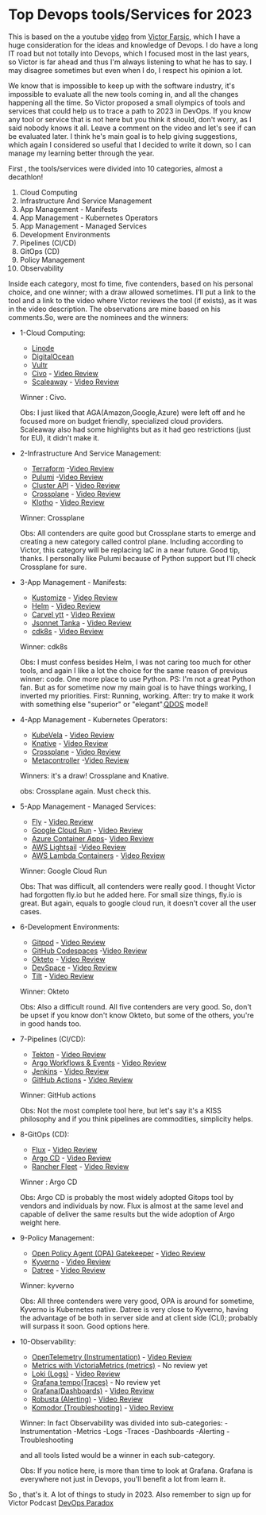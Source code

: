 # Top Devops tools/Services for 2023

This is based on the a youtube [video](https://youtu.be/-zKYT2I_WhE) from [Victor Farsic](https://twitter.com/vfarcic), which I have a huge consideration for the ideas and knowledge of Devops. I do have a long IT road but not totally into Devops, which I focused most in the last years, so Victor is far ahead and thus I'm always listening to what he has to say. I may disagree sometimes but even when I do, I respect his opinion a lot.

We know that is impossible to keep up with the software industry, it's impossible to evaluate all the new tools coming in, and all the changes happening all the time. So Victor proposed a small olympics of tools and services that could help us to trace a path to 2023 in DevOps. If you know any tool or service that is not here but you think it should, don't worry, as I said nobody knows it all. Leave a comment on the video and let's see if can be evaluated later. I think he's main goal is to help giving suggestions, which again I considered so useful that I decided to write it down, so I can manage my learning better through the year. 

First , the tools/services were divided into 10 categories, almost a decathlon!

 1. Cloud Computing
 2. Infrastructure And Service Management
 3. App Management - Manifests
 4. App Management - Kubernetes Operators
 5. App Management - Managed Services
 6. Development Environments
 7. Pipelines (CI/CD)
 8. GitOps (CD)
 9. Policy Management
 10. Observability

 Inside each category, most fo time, five contenders, based on his personal choice, and one winner; with a draw allowed sometimes. I'll put a link to the tool and a link to the video where Victor reviews the tool (if exists), as it was in the video description. The observations are mine based on his comments.So, were are the nominees and the winners:
  
* 1-Cloud Computing:

    * [Linode](https://linode.com)  
    * [DigitalOcean](https://digitalocean.com) 
    * [Vultr](https://vultur.com) 
    * [Civo](https://civo.com) - [Video Review](https://www.youtube.com/watch?v=SwOIlzXLIw4&t=0s)
    * [Scaleaway](https://scaleaway.com) - [Video Review](https://www.youtube.com/watch?v=VlBiLFaSi7Y&t=0s)

    Winner : Civo. 
    
    Obs: I just liked that AGA(Amazon,Google,Azure) were left off and he focused more on budget friendly, specialized cloud providers. Scaleaway also had some highlights but as it had geo restrictions (just for EU), it didn't make it. 
    
* 2-Infrastructure And Service Management:

    * [Terraform](https://terraform.io) -[Video Review](https://www.youtube.com/watch?v=RaoKcJGchKM&t=0s)
    * [Pulumi](https://Pulumi.com) -[Video Review](https://www.youtube.com/watch?v=oE3BUi_N0qc&t=0s)
    * [Cluster API](https://cluster-api.sigs.k8.io) - [Video Review](https://www.youtube.com/watch?v=8yUDUhZ6ako&t=0s)
    * [Crossplane](https://crossplane.io) - [Video Review](https://www.youtube.com/watch?v=n8KjVmuHm7A&t=0s)
    * [Klotho](https://klo.dev) - [Video Review](https://www.youtube.com/watch?v=1xVU8CZIJeU&t=0s)

    Winner: Crossplane
    
    Obs: All contenders are quite good but Crossplane starts to emerge and creating a new category called control plane. Including according to Victor, this category will be replacing IaC in a near future. Good tip, thanks. I personally like Pulumi because of Python support but I'll check Crossplane for sure.

* 3-App Management - Manifests:

    * [Kustomize](https://kustomize.io) - [Video Review](https://www.youtube.com/watch?v=Twtbg6LFnAg&t=0s)
    * [Helm](https://helm.sh) - [Video Review](https://www.youtube.com/watch?v=ZMFYSm0ldQ0&t=0s)
    * [Carvel ytt](https://carvel.dev) - [Video Review](https://www.youtube.com/watch?v=DLnXkH2keNg&t=0s)
    * [Jsonnet Tanka](https://tanka.dev) - [Video Review](https://www.youtube.com/watch?v=-qpcsUXElYc&t=0s)
    * [cdk8s](https://cdk8s.io) - [Video Review](https://www.youtube.com/watch?v=F2DKtax0NLU&t=0s)

    Winner: cdk8s

    Obs: I must confess besides Helm, I was not caring too much for other tools, and again I like a lot the choice for the same reason of previous winner: code. One more place to use Python. PS: I'm not a great Python fan. But as for sometime now my main goal is to have things working, I inverted my priorities. First: Running, working. After: try to make it work with something else "superior" or "elegant".[QDOS](https://youtu.be/R2Qh0O3Dt10) model!
    
* 4-App Management - Kubernetes Operators:
    
    * [KubeVela](https://kubevel.io) - [Video Review](https://www.youtube.com/watch?v=2CBu6sOTtwk&t=0s)
    * [Knative](https://knative.dev) - [Video Review](https://www.youtube.com/watch?v=8vrLEbwSu7U&t=0s)
    * [Crossplane](https://crossplane.io) - [Video Review](https://www.youtube.com/watch?v=n8KjVmuHm7A&t=0s)
    * [Metacontroller](https://metacontroller.github.io/metacontroller/) -[Video Review](https://www.youtube.com/watch?v=3xkLYOpXy2U&t=0s)

    Winners: it's a draw! Crossplane and Knative. 
    
    obs: Crossplane again. Must check this.  

* 5-App Management - Managed Services:
    
    * [Fly](https://fly.io) - [Video Review](https://www.youtube.com/watch?v=tuPmhciyfIA&t=0s)
    * [Google Cloud Run](https://cloud.google.com/run) - [Video Review](https://www.youtube.com/watch?v=Jq8MY1ZGjno&t=0s)
    * [Azure Container Apps](https://learn.microsoft.com/en-us/azure/container-apps/overview)- [Video Review](https://www.youtube.com/watch?v=iV7WrsxExdY&t=0s)
    * [AWS Lightsail](https://aws.amazon.com/lightsail) -[Video Review](https://www.youtube.com/watch?v=CWXrW2rgego&t=0s)
    * [AWS Lambda Containers](https://aws.amazon.com/lambda) - [Video Review](https://www.youtube.com/watch?v=DsQbBVr-GwU&t=0s)

    Winner: Google Cloud Run 
    
    Obs: That was difficult, all contenders were really good. I thought Victor had forgotten fly.io but he added here. For small size things, fly.io is great. But again, equals to google cloud run, it doesn't cover all the user cases.
    
* 6-Development Environments:

    * [Gitpod](https://gitpod.io) - [Video Review](https://www.youtube.com/watch?v=QV1fYt-7SLU&t=0s)
    * [GitHub Codespaces](https://github.com/features/codespaces) -[Video Review](https://www.youtube.com/watch?v=tSQJwGcHsGY&t=0s)
    * [Okteto](https://okteto.com) - [Video Review](https://www.youtube.com/watch?v=RTo9Pvo_yiY&t=0s)
    * [DevSpace](https://devspace.sh) - [Video Review](https://www.youtube.com/watch?v=nQly_CEjJc4&t=0s)
    * [Tilt](https://tilt.dev) - [Video Review](https://www.youtube.com/watch?v=fkODRlobR9I&t=0s)

    Winner: Okteto

    Obs: Also a difficult round. All five contenders are very good. So, don't be upset if you know don't know Okteto, but some of the others, you're in good hands too.

* 7-Pipelines (CI/CD):

    * [Tekton](https://tekton.dev) - [Video Review](https://www.youtube.com/watch?v=7mvrpxz_BfE&t=0s)
    * [Argo Workflows & Events](https://argoproj.github.io/workflows) - [Video Review](https://www.youtube.com/watch?v=UMaivwrAyTA&t=0s)
    * [Jenkins](https://jenkins.io) - [Video Review](https://www.youtube.com/watch?v=2Kc3fUJANAc&t=0s)
    * [GitHub Actions](https://github.com/features/actions) - [Video Review](https://www.youtube.com/watch?v=eZcAvTb0rbA&t=0s)
    
    Winner: GitHub actions

    Obs: Not the most complete tool here, but let's say it's a KISS philosophy and if you think pipelines are commodities, simplicity helps. 


* 8-GitOps (CD):
    
    * [Flux](https://fluxcd.io) - [Video Review](https://www.youtube.com/watch?v=R6OeIgb7lUI&t=0s)
    * [Argo CD](https://argoproj.github.io/cd) - [Video Review](https://www.youtube.com/watch?v=vpWQeoaiRM4&t=0s)
    * [Rancher Fleet](https://fleet.rancher.io) - [Video Review](https://www.youtube.com/watch?v=rIH_2CUXmwM&t=0s)

    Winner : Argo CD

    Obs: Argo CD is probably the most widely adopted Gitops tool by vendors and individuals by now. Flux is almost at the same level and capable of deliver the same results but the wide adoption of Argo weight here.   
    
* 9-Policy Management:

    * [Open Policy Agent (OPA) Gatekeeper](https://open-policy-agent.github.io/gatekeeper/) - [Video Review](https://www.youtube.com/watch?v=14lGc7xMAe4&t=0s)
    * [Kyverno](https://kyverno.io) - [Video Review](https://www.youtube.com/watch?v=DREjzfTzNpA&t=0s)
    * [Datree](https://datree.io) - [Video Review](https://www.youtube.com/watch?v=3jZTqCETW2w&t=0s)

    Winner: kyverno

    Obs: All three contenders were very good, OPA is around for sometime, Kyverno is Kubernetes native. Datree is very close to Kyverno, having the advantage of be both in server side and at client side (CLI); probably will surpass it soon. Good options here.   

* 10-Observability:

    * [OpenTelemetry (Instrumentation)](https://opentelemetry.io) - [Video Review](https://www.youtube.com/watch?v=oe5YYh9mhzw&t=0s)
    * [Metrics with VictoriaMetrics (metrics)](https://victoriametrics.com) - No review yet
    * [Loki (Logs)](https://grafana.com/oss/loki) - [Video Review](https://www.youtube.com/watch?v=XR_yWlOEGiA&t=0s)
    * [Grafana tempo(Traces)](https://grafana.com/oss/tempo) - No review yet
    * [Grafana(Dashboards)](https://grafana.com/oss/grafana) - [Video Review](https://www.youtube.com/watch?v=XR_yWlOEGiA&t=0s)
    * [Robusta (Alerting)](https://robusta.dev) - [Video Review](https://www.youtube.com/watch?v=2P76WVVua8w&t=0s)
    * [Komodor (Troubleshooting)](https://komodor.com) - [Video Review](https://www.youtube.com/watch?v=GNPS0sAajQ0&t=0s)

    Winner: In fact Observability was divided into sub-categories:
        -Instrumentation
        -Metrics
        -Logs
        -Traces
        -Dashboards
        -Alerting
        -Troubleshooting
    
    and all tools listed would be a winner in each sub-category. 
    
    Obs: If you notice here, is more than time to look at Grafana. Grafana is everywhere not just in Devops, you'll benefit a lot from learn it. 


So , that's it. A lot of things to study in 2023. Also remember to sign up for Victor Podcast [DevOps Paradox]()

